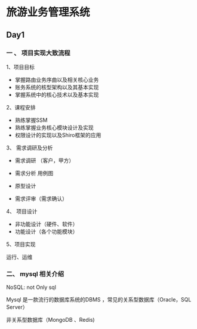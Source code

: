 # 旅游业务管理系统 

## Day1 

### 一 、 项目实现大致流程

1、项目目标

- 掌握路由业务序曲以及相关核心业务
- 账务系统的核型架构以及其基本实现
- 掌握系统中的核心技术以及基本实现

2、课程安排

- 熟练掌握SSM
- 熟练掌握业务核心模块设计及实现
- 权限设计的实现以及Shiro框架的应用

3、 需求调研及分析

- 需求调研 （客户，甲方）
- 需求分析 用例图

- 原型设计
- 需求评审（需求确认）

4、 项目设计

- 非功能设计（硬件、软件）
- 功能设计（各个功能模块）

5、项目实现

运行、运维



### 二、 mysql 相关介绍

NoSQL:  not Only sql

Mysql 是一款流行的数据库系统的DBMS ，常见的关系型数据库（Oracle，SQL Server）

非关系型数据库（MongoDB 、Redis)


